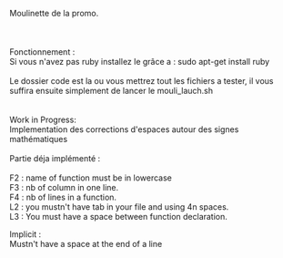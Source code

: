 Moulinette de la promo.</br>
</br>
</br>
</br>
Fonctionnement : </br>
Si vous n'avez pas ruby installez le grâce a : sudo apt-get install ruby</br>
</br>
Le dossier code est la ou vous mettrez tout les fichiers a tester, il vous suffira ensuite simplement de lancer le mouli_lauch.sh
</br>
</br>
</br>
Work in Progress:</br>
Implementation des corrections d'espaces autour des signes mathématiques</br>
</br>
Partie déja implémenté :</br>
</br>
F2 : name of function must be in lowercase</br>
F3 : nb of column in one line.</br>
F4 : nb of lines in a function.</br>
L2 : you mustn't have tab in your file and using 4n spaces.</br>
L3 : You must have a space between function declaration.</br>

Implicit :</br>
Mustn't have a space at the end of a line</br>
